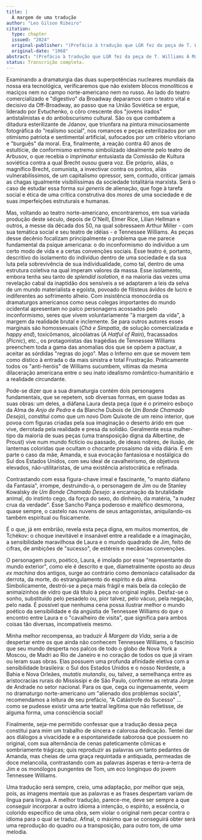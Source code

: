 ```yaml
---
title: |
  À margem de uma tradução
author: "Leo Gilson Ribeiro"
citation:
  type: chapter
  issued: "2024"
  original-publisher: "(Prefácio à tradução que LGR fez da peça de T. Williams À Margem da Vida, Rio de Janeiro, Edições Bloch, 1ª edição: Editora Letas e Artes, 1964)"
  original-date: "1968"
abstract: "(Prefácio à tradução que LGR fez da peça de T. Williams À Margem da Vida, Rio de Janeiro, Edições Bloch, 1ª edição: Editora Letas e Artes, 1964), 1968. Aguardando revisão."
status: Transcrição completa.
---
```


Examinando a dramaturgia das duas superpotências nucleares mundiais da nossa era tecnológica, verificaremos que não existem blocos monolíticos e maciços nem no campo norte-americano nem nо russo. Ao lado do teatro comercializado e "digestivo" da Broadway deparamos com o teatro vital e decisivo da Off-Broadway, ao passo que na União Soviética se ergue, liderado por Evtuchenko, o côro crescente dos "jovens irados" antistalinistas e do antiobscurismo cultural. São os que combatem a ditadura esterilizante de Jdanov, que triunfara na pintura minuciosamente fotográfica do "realismo social", nos romances e peças esterilizados por um otimismo patriota e sentimental artificial, sufocados por um critério vitoriano e "burguês" da moral. Era, finalmente, a reação contra 40 anos de estultície, de conformismo extremo simbolizado idealmente pelo teatro de Arbusov, o que recebia o *imprimatur* entusiasta da Comissão de Kultura soviética contra a qual Brecht ousou guera voz. Ele próprio, aliás, o magnífico Brecht, comunista, a invectivar contra os pontos, aliás vulnerabilíssimos, de um capitalismo opressor, sem, contudo, criticar jamais as chagas igualmente visibilíssimas da sociedade totalitária marxista. Será o caso de estudar essa forma *sui generis* de alienação, que foge à tarefa social e ética de uma crítica construtiva dos *mores* de uma sociedade e de suas imperfeições estruturais e humanas.

Mas, voltando ao teatro norte-americano, encontraremos, em sua variada produção deste século, depois de O'Neill, Elmer Rice, Lilian Hellman e outros, a messe da década dos 50, na qual sobressaem Arthur Miller - com sua temática social e seu teatro de idéias - e Tennessee Williams. As peças desse decênio focalizam principalmente o problema que me parece fundamental da psique americana: o do inconformismo do indivíduo a um certo modo de vida e a certas convenções sociais. Esse teatro é, portanto, descritivo do isolamento do indivíduo dentro de uma sociedade e da sua luta pela sobrevivência de sua individualidade, como tal, dentro de uma estrutura coletiva na qual imperam valores da massa. Esse isolamento, embora tenha seu tanto de *splendid isolation*, é na maioria das vezes uma revelação cabal da inaptidão dos sensíveis a se adaptarem a leis da selva de um mundo materialista e egoísta, povoado de filisteus ávidos de lucro e indiferentes ao sofrimento alheio. Com insistência monocórdia os dramaturgos americanos como seus colegas importantes do mundo ocidental apresentam no palco personagens acossados pelo inconformismo, seres que vivem voluntariamente "à margem da vida", à margem da realidade brutal e inclemente. Se para outros autores esses marginais são homossexuais (*Chá e Simpatia*, de solução comercializada e *happy end*), toxicômanos, alcoólatras (*A Hatful of Rain*), fracassados (*Picnic*), etc., os protagonistas das tragédias de Tennessee Williams preenchem toda a gama das anomalias dos que se opõem a pactuar, a aceitar as sórdidas "regras do jogo". Mas o Inferno em que se movem tem como dístico à entrada o da mais sinistra e total Frustração. Praticamente todos os "anti-heróis" de Williams sucumbem, vítimas da mesma dilaceração americana entre o seu inato idealismo romântico-humanitário e a realidade circundante.

Pode-se dizer que a sua dramaturgia contém dois personagens fundamentais, que se repetem, sob diversas formas, em quase todas as suas obras: um deles, a diáfana Laura desta peça (que é o primeiro esboço da Alma de *Anjo de Pedra* e da Blanche Dubois de *Um Bonde Chamado Desejo*), constitui como que um novo Dom Quixote de um reino interior, que povoa com figuras criadas pela sua imaginação o deserto árido em que vive, derrotada pela realidade e presa da solidão. Geralmente essa mulher-tipo da maioria de suas peças (uma transposição digna da Albertine, de Proust) vive num mundo fictício ou passado, de ideais nobres, de ilusão, de lanternas coloridas que ocultam o chocante prosaísmo da vida diária. É em parte o caso da mãe, Amanda, e sua evocação fantasiosa e nostálgica do Sul dos Estados Unidos, com seu ideal de cavalheirismo, de objetivos elevados, não-utilitaristas, de uma existência aristocrática e refinada.

Contrastando com essa figura-chave irreal e fascinante, "o manto diáfano da Fantasia", irrompe, destruindo-a, o personagem de Jim ou de Stanley Kowalsky de *Um Bonde Chamado Desejo*: a encarnação da brutalidade animal, do instinto cego, da força do sexo, do dinheiro, da matéria, "a nudez crua da verdade". Esse Sancho Pança poderoso e maléfico desmorona, quase sempre, o castelo nas nuvens de seus antagonistas, aniquilando-os também espiritual ou fisicamente.

É o que, já em embrião, revela esta peça digna, em muitos momentos, de Tchékov: o choque inevitável e insanável entre a realidade e a imaginação, a sensibilidade maravilhosa de Laura e o mundo quadrado de Jim, feito de cifras, de ambições de "sucesso", de estéreis e mecânicas convenções.

O personagem puro, poético, Laura, é imolado por esse "representante do mundo exterior", como ele é descrito e que, diametralmente oposto ao *deus ex machina* dos antigos, surge ao contrário como demoníaco catalisador da derrota, da morte, do estrangulamento do espírito e da alma. Simbolicamente, destrói-se a peça mais frágil e mais bela da coleção de animaizinhos de vidro que dá título à peça no original inglês. Desfaz-se o sonho, substituído pelo pesadelo ou, pior talvez, pelo vácuo, pela negação, pelo nada. É possível que nenhuma cena possa ilustrar melhor o mundo poético da sensibilidade e da angústia de Tennessee Williams do que o encontro entre Laura e o "cavalheiro de visita", que significa para ambos coisas tão diversas, incompatíveis mesmo.

Minha melhor recompensa, ao traduzir *À Margem da Vida*, seria a de despertar entre os que ainda não conhecem Tennessee Williams, o fascínio que seu mundo desperta nos palcos de todo o globo de Nova York a Moscou, de Madri ao Rio de Janeiro e no coração de todos os que já viram ou leram suas obras. Elas possuem uma profunda afinidade eletiva com a sensibilidade brasileira: o Sul dos Estados Unidos e o nosso Nordeste, a Bahia e Nova Orleães, *mutatis mutandis*, ou, talvez, a semelhança entre as aristocracias rurais do Mississipi e de São Paulo, conforme as retrata Jorge de Andrade no setor nacional. Para os que, cega ou ingenuamente, veem no dramaturgo norte-americano um "alienado dos problemas sociais", recomendamos a leitura de seu prefácio, "A Catástrofe do Sucesso" \... como se pudesse existir uma arte teatral legítima que não refletisse, de alguma forma, uma consciência social!

Finalmente, seja-me permitido confessar que a tradução dessa peça constitui para mim um trabalho de sincera e calorosa dedicação. Tentei dar aos diálogos a vivacidade e a espontaneidade saborosa que possuem no original, com sua alternância de cenas pateticamente cômicas e sombriamente trágicas; quis reproduzir as palavras um tanto pedantes de Amanda, mas cheias de uma graça requintada e antiquada, permeadas de doce melancolia, contrastando com as palavras ásperas e terra-a-terra de Jim e os monólogos pungentes de Tom, um eco longínquo do jovem Tennessee Williams.

Uma tradução será sempre, creio, uma adaptação, por melhor que seja, pois, as imagens mentais que as palavras e as frases despertam variam de língua para língua. A melhor tradução, parece-mе, deve ser sempre a que conseguir incorporar a outro idioma a intenção, o espírito, a essência, o colorido específico de uma obra, sem violar o original nem pecar contra o idioma para o qual se traduz. Afinal, o máximo que se conseguirá obter será uma reprodução do quadro ou a transposição, para outro tom, de uma melodia.


